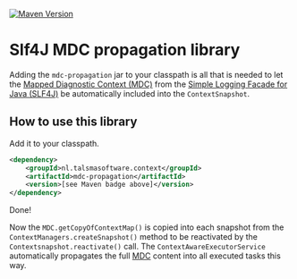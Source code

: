 [![Maven Version][maven-img]][maven] 

# Slf4J MDC propagation library

Adding the `mdc-propagation` jar to your classpath
is all that is needed to let the [Mapped Diagnostic Context (MDC)][MDC] 
from the [Simple Logging Facade for Java (SLF4J)][Slf4J] 
be automatically included into the `ContextSnapshot`.

## How to use this library

Add it to your classpath. 
```xml
<dependency>
    <groupId>nl.talsmasoftware.context</groupId>
    <artifactId>mdc-propagation</artifactId>
    <version>[see Maven badge above]</version>
</dependency>
```

Done!

Now the `MDC.getCopyOfContextMap()` is copied into each snapshot 
from the `ContextManagers.createSnapshot()` method
to be reactivated by the `Contextsnapshot.reactivate()` call.
The `ContextAwareExecutorService` automatically propagates the full [MDC] content
into all executed tasks this way.


  [maven-img]: https://img.shields.io/maven-central/v/nl.talsmasoftware.context/context-propagation
  [maven]: https://search.maven.org/artifact/nl.talsmasoftware.context/mdc-propagation

  [slf4j]: https://www.slf4j.org/
  [mdc]: https://www.slf4j.org/api/org/slf4j/MDC.html
